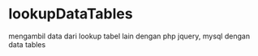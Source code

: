 # lookupDataTables
mengambil data dari lookup tabel lain dengan php jquery, mysql dengan data tables
